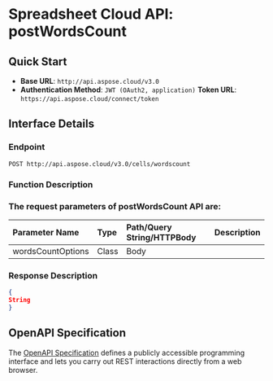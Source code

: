 # **Spreadsheet Cloud API: postWordsCount**

 

## **Quick Start**

- **Base URL**: `http://api.aspose.cloud/v3.0`
- **Authentication Method**: `JWT (OAuth2, application)`  **Token URL**: `https://api.aspose.cloud/connect/token`
## **Interface Details**

### **Endpoint** 

```
POST http://api.aspose.cloud/v3.0/cells/wordscount
```

### **Function Description**

### The request parameters of **postWordsCount** API are: 

| Parameter Name | Type | Path/Query String/HTTPBody | Description | 
| :- | :- | :- |:- | 
|wordsCountOptions|Class|Body||


### **Response Description**
```json
{
String
}
```

## OpenAPI Specification

The [OpenAPI Specification](https://reference.aspose.cloud/cells/#/StatisticalCharactersController/PostWordsCount) defines a publicly accessible programming interface and lets you carry out REST interactions directly from a web browser.

